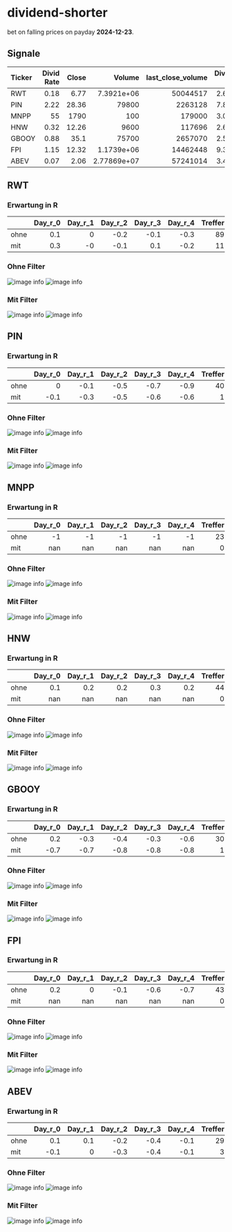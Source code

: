 # dividend-shorter

bet on falling prices on payday **2024-12-23**.

## Signale

| Ticker   |   Divid Rate |   Close |          Volume |   last_close_volume |   Divid % | 5_Days_pos   | above_SMA_50   |
|:---------|-------------:|--------:|----------------:|--------------------:|----------:|:-------------|:---------------|
| RWT      |         0.18 |    6.77 |     7.3921e+06  |            50044517 |      2.66 | False        | False          |
| PIN      |         2.22 |   28.36 | 79800           |             2263128 |      7.83 | False        | False          |
| MNPP     |        55    | 1790    |   100           |              179000 |      3.07 | True         | True           |
| HNW      |         0.32 |   12.26 |  9600           |              117696 |      2.65 | False        | False          |
| GBOOY    |         0.88 |   35.1  | 75700           |             2657070 |      2.51 | True         | False          |
| FPI      |         1.15 |   12.32 |     1.1739e+06  |            14462448 |      9.33 | True         | True           |
| ABEV     |         0.07 |    2.06 |     2.77869e+07 |            57241014 |      3.47 | False        | False          |

## RWT

### Erwartung in R
|      |   Day_r_0 |   Day_r_1 |   Day_r_2 |   Day_r_3 |   Day_r_4 |   Treffer |
|:-----|----------:|----------:|----------:|----------:|----------:|----------:|
| ohne |       0.1 |         0 |      -0.2 |      -0.1 |      -0.3 |        89 |
| mit  |       0.3 |        -0 |      -0.1 |       0.1 |      -0.2 |        11 |

### Ohne Filter
![image info](./data/RWT_box_all.png)
![image info](./data/RWT_median_all.png)

### Mit Filter
![image info](./data/RWT_box_filtered.png)
![image info](./data/RWT_median_filtered.png)

## PIN

### Erwartung in R
|      |   Day_r_0 |   Day_r_1 |   Day_r_2 |   Day_r_3 |   Day_r_4 |   Treffer |
|:-----|----------:|----------:|----------:|----------:|----------:|----------:|
| ohne |       0   |      -0.1 |      -0.5 |      -0.7 |      -0.9 |        40 |
| mit  |      -0.1 |      -0.3 |      -0.5 |      -0.6 |      -0.6 |         1 |

### Ohne Filter
![image info](./data/PIN_box_all.png)
![image info](./data/PIN_median_all.png)

### Mit Filter
![image info](./data/PIN_box_filtered.png)
![image info](./data/PIN_median_filtered.png)

## MNPP

### Erwartung in R
|      |   Day_r_0 |   Day_r_1 |   Day_r_2 |   Day_r_3 |   Day_r_4 |   Treffer |
|:-----|----------:|----------:|----------:|----------:|----------:|----------:|
| ohne |        -1 |        -1 |        -1 |        -1 |        -1 |        23 |
| mit  |       nan |       nan |       nan |       nan |       nan |         0 |

### Ohne Filter
![image info](./data/MNPP_box_all.png)
![image info](./data/MNPP_median_all.png)

### Mit Filter
![image info](./data/MNPP_box_filtered.png)
![image info](./data/MNPP_median_filtered.png)

## HNW

### Erwartung in R
|      |   Day_r_0 |   Day_r_1 |   Day_r_2 |   Day_r_3 |   Day_r_4 |   Treffer |
|:-----|----------:|----------:|----------:|----------:|----------:|----------:|
| ohne |       0.1 |       0.2 |       0.2 |       0.3 |       0.2 |        44 |
| mit  |     nan   |     nan   |     nan   |     nan   |     nan   |         0 |

### Ohne Filter
![image info](./data/HNW_box_all.png)
![image info](./data/HNW_median_all.png)

### Mit Filter
![image info](./data/HNW_box_filtered.png)
![image info](./data/HNW_median_filtered.png)

## GBOOY

### Erwartung in R
|      |   Day_r_0 |   Day_r_1 |   Day_r_2 |   Day_r_3 |   Day_r_4 |   Treffer |
|:-----|----------:|----------:|----------:|----------:|----------:|----------:|
| ohne |       0.2 |      -0.3 |      -0.4 |      -0.3 |      -0.6 |        30 |
| mit  |      -0.7 |      -0.7 |      -0.8 |      -0.8 |      -0.8 |         1 |

### Ohne Filter
![image info](./data/GBOOY_box_all.png)
![image info](./data/GBOOY_median_all.png)

### Mit Filter
![image info](./data/GBOOY_box_filtered.png)
![image info](./data/GBOOY_median_filtered.png)

## FPI

### Erwartung in R
|      |   Day_r_0 |   Day_r_1 |   Day_r_2 |   Day_r_3 |   Day_r_4 |   Treffer |
|:-----|----------:|----------:|----------:|----------:|----------:|----------:|
| ohne |       0.2 |         0 |      -0.1 |      -0.6 |      -0.7 |        43 |
| mit  |     nan   |       nan |     nan   |     nan   |     nan   |         0 |

### Ohne Filter
![image info](./data/FPI_box_all.png)
![image info](./data/FPI_median_all.png)

### Mit Filter
![image info](./data/FPI_box_filtered.png)
![image info](./data/FPI_median_filtered.png)

## ABEV

### Erwartung in R
|      |   Day_r_0 |   Day_r_1 |   Day_r_2 |   Day_r_3 |   Day_r_4 |   Treffer |
|:-----|----------:|----------:|----------:|----------:|----------:|----------:|
| ohne |       0.1 |       0.1 |      -0.2 |      -0.4 |      -0.1 |        29 |
| mit  |      -0.1 |       0   |      -0.3 |      -0.4 |      -0.1 |         3 |

### Ohne Filter
![image info](./data/ABEV_box_all.png)
![image info](./data/ABEV_median_all.png)

### Mit Filter
![image info](./data/ABEV_box_filtered.png)
![image info](./data/ABEV_median_filtered.png)

